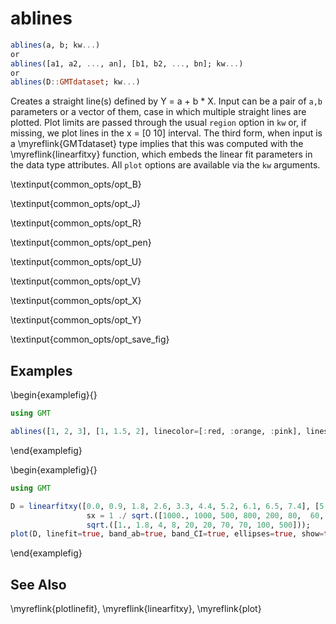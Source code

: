 # ablines

```julia
ablines(a, b; kw...)
or
ablines([a1, a2, ..., an], [b1, b2, ..., bn]; kw...)
or
ablines(D::GMTdataset; kw...)
```

Creates a straight line(s) defined by Y = a + b * X. Input can be a pair of `a,b` parameters or a vector
of them, case in which multiple straight lines are plotted. Plot limits are passed through the usual `region`
option in `kw` or, if missing, we plot lines in the x = [0 10] interval. The third form, when input is a
\myreflink{GMTdataset} type implies that this was computed with the \myreflink{linearfitxy} function,
which embeds the linear fit parameters in the data type attributes. All `plot` options are available
via the `kw` arguments.

\textinput{common_opts/opt_B}

\textinput{common_opts/opt_J}

\textinput{common_opts/opt_R}

\textinput{common_opts/opt_pen}

\textinput{common_opts/opt_U}

\textinput{common_opts/opt_V}

\textinput{common_opts/opt_X}

\textinput{common_opts/opt_Y}

\textinput{common_opts/opt_save_fig}

Examples
--------

\begin{examplefig}{}
```julia
using GMT

ablines([1, 2, 3], [1, 1.5, 2], linecolor=[:red, :orange, :pink], linestyle=:dash, linewidth=2, show=true)
```
\end{examplefig}


\begin{examplefig}{}
```julia
using GMT

D = linearfitxy([0.0, 0.9, 1.8, 2.6, 3.3, 4.4, 5.2, 6.1, 6.5, 7.4], [5.9, 5.4, 4.4, 4.6, 3.5, 3.7, 2.8, 2.8, 2.4, 1.5],
                 sx = 1 ./ sqrt.([1000., 1000, 500, 800, 200, 80,  60, 20, 1.8, 1]), sy=1 ./
                 sqrt.([1., 1.8, 4, 8, 20, 20, 70, 70, 100, 500]));
plot(D, linefit=true, band_ab=true, band_CI=true, ellipses=true, show=true)
```
\end{examplefig}

See Also
--------

\myreflink{plotlinefit}, \myreflink{linearfitxy}, \myreflink{plot}
